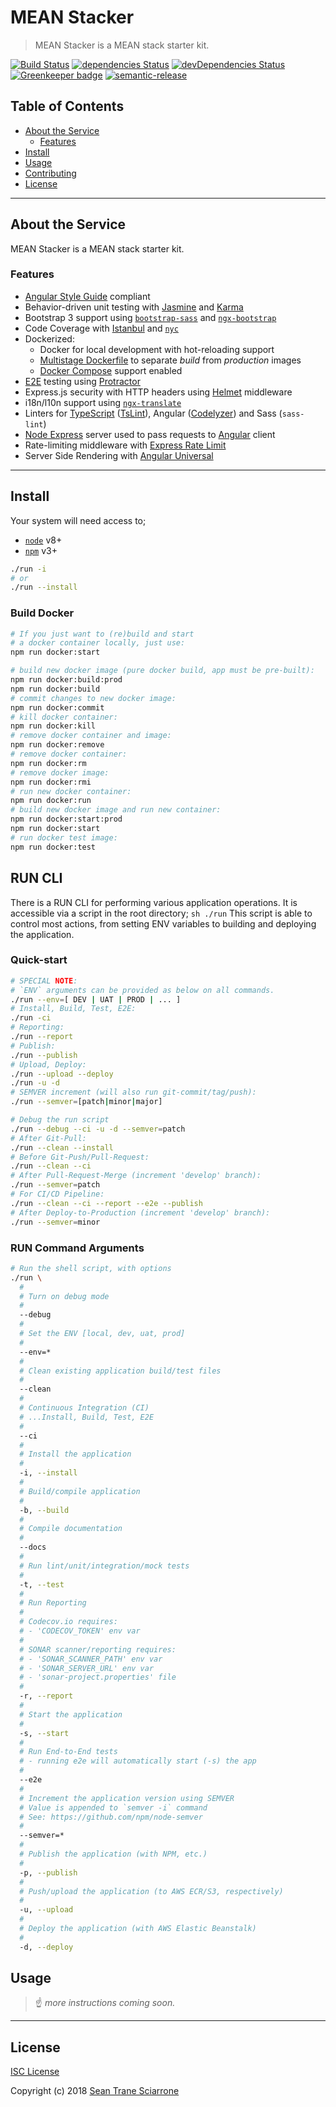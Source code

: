 # MEAN Stacker

> MEAN Stacker is a MEAN stack starter kit.

[![Build Status](https://travis-ci.com/seantrane/mean-stacker.svg?branch=master)](https://travis-ci.com/seantrane/mean-stacker) [![dependencies Status](https://david-dm.org/seantrane/mean-stacker/status.svg)](https://david-dm.org/seantrane/mean-stacker) [![devDependencies Status](https://david-dm.org/seantrane/mean-stacker/dev-status.svg)](https://david-dm.org/seantrane/mean-stacker?type=dev) [![Greenkeeper badge](https://badges.greenkeeper.io/seantrane/mean-stacker.svg)](https://greenkeeper.io/) [![semantic-release](https://img.shields.io/badge/%20%20%F0%9F%93%A6%F0%9F%9A%80-semantic--release-e10079.svg)](https://github.com/semantic-release/semantic-release)

## Table of Contents

- [About the Service](#about)
  - [Features](#features)
- [Install](#install)
- [Usage](#usage)
- [Contributing](CONTRIBUTING.md)
- [License](#license)

---

## About the Service <a id="about"></a>

MEAN Stacker is a MEAN stack starter kit.

### Features <a id="features"></a>

- [Angular Style Guide](https://angular.io/guide/styleguide) compliant
- Behavior-driven unit testing with [Jasmine](https://github.com/jasmine/jasmine) and [Karma](https://karma-runner.github.io/)
- Bootstrap 3 support using [`bootstrap-sass`](https://github.com/twbs/bootstrap-sass) and [`ngx-bootstrap`](https://valor-software.com/ngx-bootstrap/#/getting-started)
- Code Coverage with [Istanbul](https://github.com/gotwarlost/istanbul) and [`nyc`](https://github.com/istanbuljs/nyc)
- Dockerized:
  - Docker for local development with hot-reloading support
  - [Multistage Dockerfile](https://docs.docker.com/develop/develop-images/multistage-build/) to separate _build_ from _production_ images
  - [Docker Compose](https://docs.docker.com/compose/) support enabled
- [E2E](http://www.protractortest.org/#/faq#what-s-the-difference-between-karma-and-protractor-when-do-i-use-which-) testing using [Protractor](http://www.protractortest.org)
- Express.js security with HTTP headers using [Helmet](https://helmetjs.github.io/) middleware
- i18n/l10n support using [`ngx-translate`](https://github.com/ngx-translate/core)
- Linters for [TypeScript](http://www.typescriptlang.org/) ([TsLint](http://palantir.github.io/tslint/)), Angular ([Codelyzer](https://github.com/mgechev/codelyzer)) and Sass (`sass-lint`)
- [Node Express](https://expressjs.com/) server used to pass requests to [Angular](https://angular.io) client
- Rate-limiting middleware with [Express Rate Limit](https://www.npmjs.com/package/express-rate-limit)
- Server Side Rendering with [Angular Universal](https://angular.io/guide/universal)

---

## Install <a id="install"></a>

Your system will need access to;

- [`node`](https://nodejs.org/en/) v8+
- [`npm`](https://www.npmjs.com/) v3+

```bash
./run -i
# or
./run --install
```

### Build Docker

```bash
# If you just want to (re)build and start
# a docker container locally, just use:
npm run docker:start

# build new docker image (pure docker build, app must be pre-built):
npm run docker:build:prod
npm run docker:build
# commit changes to new docker image:
npm run docker:commit
# kill docker container:
npm run docker:kill
# remove docker container and image:
npm run docker:remove
# remove docker container:
npm run docker:rm
# remove docker image:
npm run docker:rmi
# run new docker container:
npm run docker:run
# build new docker image and run new container:
npm run docker:start:prod
npm run docker:start
# run docker test image:
npm run docker:test
```

## RUN CLI

There is a RUN CLI for performing various application operations.
It is accessible via a script in the root directory; `sh ./run`
This script is able to control most actions, from
setting ENV variables to building and deploying the application.

### Quick-start

```bash
# SPECIAL NOTE:
# `ENV` arguments can be provided as below on all commands.
./run --env=[ DEV | UAT | PROD | ... ]
# Install, Build, Test, E2E:
./run -ci
# Reporting:
./run --report
# Publish:
./run --publish
# Upload, Deploy:
./run --upload --deploy
./run -u -d
# SEMVER increment (will also run git-commit/tag/push):
./run --semver=[patch|minor|major]

# Debug the run script
./run --debug --ci -u -d --semver=patch
# After Git-Pull:
./run --clean --install
# Before Git-Push/Pull-Request:
./run --clean --ci
# After Pull-Request-Merge (increment 'develop' branch):
./run --semver=patch
# For CI/CD Pipeline:
./run --clean --ci --report --e2e --publish
# After Deploy-to-Production (increment 'develop' branch):
./run --semver=minor
```

### RUN Command Arguments

```bash
# Run the shell script, with options
./run \
  #
  # Turn on debug mode
  #
  --debug
  #
  # Set the ENV [local, dev, uat, prod]
  #
  --env=*
  #
  # Clean existing application build/test files
  #
  --clean
  #
  # Continuous Integration (CI)
  # ...Install, Build, Test, E2E
  #
  --ci
  #
  # Install the application
  #
  -i, --install
  #
  # Build/compile application
  #
  -b, --build
  #
  # Compile documentation
  #
  --docs
  #
  # Run lint/unit/integration/mock tests
  #
  -t, --test
  #
  # Run Reporting
  #
  # Codecov.io requires:
  # - 'CODECOV_TOKEN' env var
  #
  # SONAR scanner/reporting requires:
  # - 'SONAR_SCANNER_PATH' env var
  # - 'SONAR_SERVER_URL' env var
  # - 'sonar-project.properties' file
  #
  -r, --report
  #
  # Start the application
  #
  -s, --start
  #
  # Run End-to-End tests
  # - running e2e will automatically start (-s) the app
  #
  --e2e
  #
  # Increment the application version using SEMVER
  # Value is appended to `semver -i` command
  # See: https://github.com/npm/node-semver
  #
  --semver=*
  #
  # Publish the application (with NPM, etc.)
  #
  -p, --publish
  #
  # Push/upload the application (to AWS ECR/S3, respectively)
  #
  -u, --upload
  #
  # Deploy the application (with AWS Elastic Beanstalk)
  #
  -d, --deploy
```

## Usage <a id="usage"></a>

> :point_up: _more instructions coming soon._

---

## License <a id="license"></a>

[ISC License](https://github.com/seantrane/mean-stacker/blob/master/LICENSE)

Copyright (c) 2018 [Sean Trane Sciarrone](https://github.com/seantrane)

